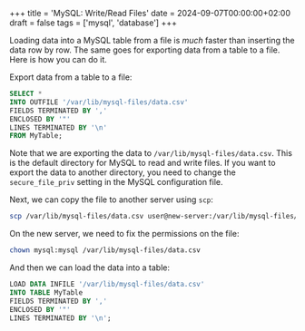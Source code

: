 +++
title = 'MySQL: Write/Read Files'
date = 2024-09-07T00:00:00+02:00
draft = false
tags = ['mysql', 'database']
+++

Loading data into a MySQL table from a file is _much_ faster than inserting the data row by row. The same goes for exporting data from a table to a file. Here is how you can do it.

Export data from a table to a file:

```sql
SELECT *
INTO OUTFILE '/var/lib/mysql-files/data.csv'
FIELDS TERMINATED BY ','
ENCLOSED BY '"'
LINES TERMINATED BY '\n'
FROM MyTable;
```

Note that we are exporting the data to `/var/lib/mysql-files/data.csv`. This is the default directory for MySQL to read and write files. If you want to export the data to another directory, you need to change the `secure_file_priv` setting in the MySQL configuration file.

Next, we can copy the file to another server using `scp`:

```bash
scp /var/lib/mysql-files/data.csv user@new-server:/var/lib/mysql-files/
```

On the new server, we need to fix the permissions on the file:

```bash
chown mysql:mysql /var/lib/mysql-files/data.csv
```

And then we can load the data into a table:

```sql
LOAD DATA INFILE '/var/lib/mysql-files/data.csv'
INTO TABLE MyTable
FIELDS TERMINATED BY ','
ENCLOSED BY '"'
LINES TERMINATED BY '\n';
```
